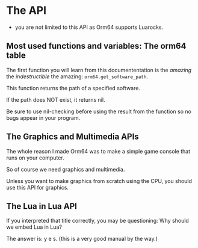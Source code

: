 # The API

* you are not limited to this API as Orm64 supports Luarocks.

## Most used functions and variables: The orm64 table

The first function you will learn from this documententation is the *amazing* the *indestructible* the amazing: `orm64.get_software_path`.

This function returns the path of a specified software.

If the path does NOT exist, it returns nil.

Be sure to use nil-checking before using the result from the function so no bugs appear in your program.

## The Graphics and Multimedia APIs

The whole reason I made Orm64 was to make a simple game console that runs on your computer.

So of course we need graphics and multimedia.

Unless you want to make graphics from scratch using the CPU, you should use this API for graphics.

## The Lua in Lua API

If you interpreted that title correctly, you may be questioning: Why should we embed Lua in Lua?

The answer is: y e s. (this is a very good manual by the way.)


